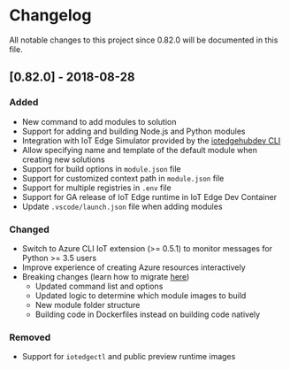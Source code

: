 # Changelog
All notable changes to this project since 0.82.0 will be documented in this file.

## [0.82.0] - 2018-08-28
### Added
- New command to add modules to solution
- Support for adding and building Node.js and Python modules
- Integration with IoT Edge Simulator provided by the [iotedgehubdev CLI](https://pypi.org/project/iotedgehubdev/)
- Allow specifying name and template of the default module when creating new solutions
- Support for build options in `module.json` file
- Support for customized context path in `module.json` file
- Support for multiple registries in `.env` file
- Support for GA release of IoT Edge runtime in IoT Edge Dev Container
- Update `.vscode/launch.json` file when adding modules

### Changed
- Switch to Azure CLI IoT extension (>= 0.5.1) to monitor messages for Python >= 3.5 users
- Improve experience of creating Azure resources interactively
- Breaking changes (learn how to migrate [here](https://github.com/Azure/iotedgedev/wiki/migration-guides))
    - Updated command list and options
    - Updated logic to determine which module images to build
    - New module folder structure
    - Building code in Dockerfiles instead on building code natively

### Removed
- Support for `iotedgectl` and public preview runtime images
